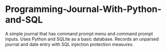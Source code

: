 # Programming-Journal-With-Python-and-SQL

A simple journal that has command prompt menu and command prompt inputs. Uses Python and SQLite as a basic database. Records an unparsed journal and date entry with SQL injection protection measures.